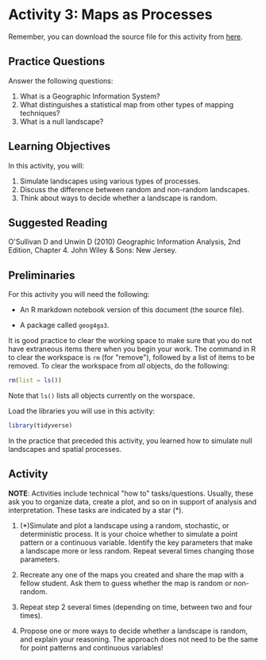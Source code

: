 # Activity 3: Maps as Processes

Remember, you can download the source file for this activity from [here](https://github.com/paezha/Spatial-Statistics-Course).

## Practice Questions

Answer the following questions:

1. What is a Geographic Information System?
2. What distinguishes a statistical map from other types of mapping techniques?
3. What is a null landscape?

## Learning Objectives

In this activity, you will:

1. Simulate landscapes using various types of processes.
2. Discuss the difference between random and non-random landscapes.
3. Think about ways to decide whether a landscape is random.

## Suggested Reading

O'Sullivan D and Unwin D (2010) Geographic Information Analysis, 2nd Edition, Chapter 4. John Wiley & Sons: New Jersey.

## Preliminaries

For this activity you will need the following:

* An R markdown notebook version of this document (the source file).

* A package called `geog4ga3`.

It is good practice to clear the working space to make sure that you do not have extraneous items there when you begin your work. The command in R to clear the workspace is `rm` (for "remove"), followed by a list of items to be removed. To clear the workspace from _all_ objects, do the following:

```r
rm(list = ls())
```

Note that `ls()` lists all objects currently on the worspace.

Load the libraries you will use in this activity:

```r
library(tidyverse)
```

In the practice that preceded this activity, you learned how to simulate null landscapes and spatial processes. 

## Activity

**NOTE**: Activities include technical "how to" tasks/questions. Usually, these ask you to organize data, create a plot, and so on in support of analysis and interpretation. These tasks are indicated by a star (*).

1. (*)Simulate and plot a landscape using a random, stochastic, or deterministic process. It is your choice whether to simulate a point pattern or a continuous variable. Identify the key parameters that make a landscape more or less random. Repeat several times changing those parameters.

2. Recreate any one of the maps you created and share the map with a fellow student. Ask them to guess whether the map is random or non-random.

3. Repeat step 2 several times (depending on time, between two and four times).

4. Propose one or more ways to decide whether a landscape is random, and explain your reasoning. The approach does not need to be the same for point patterns and continuous variables!
